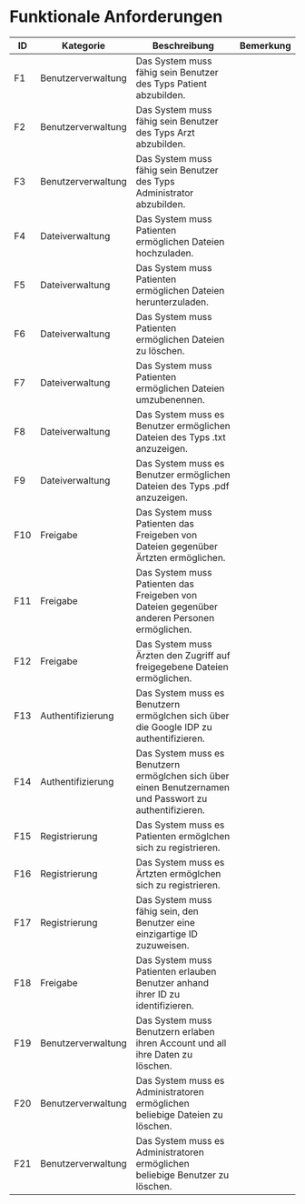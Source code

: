 # Funktionale Anforderungen

| ID  | Kategorie          | Beschreibung                                                                                            | Bemerkung |
| --- | ------------------ | ------------------------------------------------------------------------------------------------------- | --------- |
|  F1 | Benutzerverwaltung | Das System muss fähig sein Benutzer des Typs Patient abzubilden.                                        |           |
|  F2 | Benutzerverwaltung | Das System muss fähig sein Benutzer des Typs Arzt abzubilden.                                           |           |
|  F3 | Benutzerverwaltung | Das System muss fähig sein Benutzer des Typs Administrator abzubilden.                                  |           |
|  F4 | Dateiverwaltung    | Das System muss Patienten ermöglichen Dateien hochzuladen.                                              |           |
|  F5 | Dateiverwaltung    | Das System muss Patienten ermöglichen Dateien herunterzuladen.                                          |           |
|  F6 | Dateiverwaltung    | Das System muss Patienten ermöglichen Dateien zu löschen.                                               |           |
|  F7 | Dateiverwaltung    | Das System muss Patienten ermöglichen Dateien umzubenennen.                                             |           |
|  F8 | Dateiverwaltung    | Das System muss es Benutzer ermöglichen Dateien des Typs .txt anzuzeigen.                               |           |
|  F9 | Dateiverwaltung    | Das System muss es Benutzer ermöglichen Dateien des Typs .pdf anzuzeigen.                               |           |
| F10 | Freigabe           | Das System muss Patienten das Freigeben von Dateien gegenüber Ärtzten ermöglichen.                      |           |
| F11 | Freigabe           | Das System muss Patienten das Freigeben von Dateien gegenüber anderen Personen ermöglichen.             |           |
| F12 | Freigabe           | Das System muss Ärzten den Zugriff auf freigegebene Dateien ermöglichen.                                |           |
| F13 | Authentifizierung  | Das System muss es Benutzern ermöglchen sich über die Google IDP zu authentifizieren.                   |           |
| F14 | Authentifizierung  | Das System muss es Benutzern ermöglchen sich über einen Benutzernamen und Passwort zu authentifizieren. |           |
| F15 | Registrierung      | Das System muss es Patienten ermöglchen sich zu registrieren.                                           |           |
| F16 | Registrierung      | Das System muss es Ärtzten ermöglchen sich zu registrieren.                                             |           |
| F17 | Registrierung      | Das System muss fähig sein, den Benutzer eine einzigartige ID zuzuweisen.                               |           |
| F18 | Freigabe           | Das System muss Patienten erlauben Benutzer anhand ihrer ID zu identifizieren.                          |           |
| F19 | Benutzerverwaltung | Das System muss Benutzern erlaben ihren Account und all ihre Daten zu löschen.                          |           |
| F20 | Benutzerverwaltung | Das System muss es Administratoren ermöglichen beliebige Dateien zu löschen.                            |           |
| F21 | Benutzerverwaltung | Das System muss es Administratoren ermöglichen beliebige Benutzer zu löschen.                           |           |
